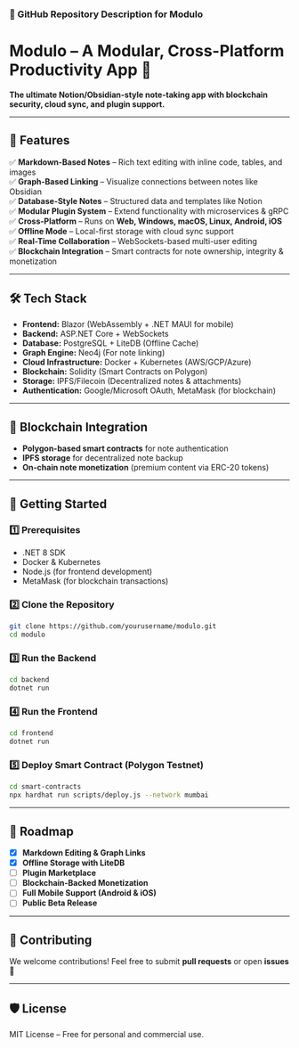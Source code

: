 ### **📌 GitHub Repository Description for Modulo**  

# **Modulo – A Modular, Cross-Platform Productivity App** 🚀  
**The ultimate Notion/Obsidian-style note-taking app with blockchain security, cloud sync, and plugin support.**  

---

## **🌟 Features**  
✅ **Markdown-Based Notes** – Rich text editing with inline code, tables, and images  
✅ **Graph-Based Linking** – Visualize connections between notes like Obsidian  
✅ **Database-Style Notes** – Structured data and templates like Notion  
✅ **Modular Plugin System** – Extend functionality with microservices & gRPC  
✅ **Cross-Platform** – Runs on **Web, Windows, macOS, Linux, Android, iOS**  
✅ **Offline Mode** – Local-first storage with cloud sync support  
✅ **Real-Time Collaboration** – WebSockets-based multi-user editing  
✅ **Blockchain Integration** – Smart contracts for note ownership, integrity & monetization  

---

## **🛠️ Tech Stack**  
- **Frontend:** Blazor (WebAssembly + .NET MAUI for mobile)  
- **Backend:** ASP.NET Core + WebSockets  
- **Database:** PostgreSQL + LiteDB (Offline Cache)  
- **Graph Engine:** Neo4j (For note linking)  
- **Cloud Infrastructure:** Docker + Kubernetes (AWS/GCP/Azure)  
- **Blockchain:** Solidity (Smart Contracts on Polygon)  
- **Storage:** IPFS/Filecoin (Decentralized notes & attachments)  
- **Authentication:** Google/Microsoft OAuth, MetaMask (for blockchain)  

---

## **🔗 Blockchain Integration**  
- **Polygon-based smart contracts** for note authentication  
- **IPFS storage** for decentralized note backup  
- **On-chain note monetization** (premium content via ERC-20 tokens)  

---

## **🚀 Getting Started**  
### **1️⃣ Prerequisites**  
- .NET 8 SDK  
- Docker & Kubernetes  
- Node.js (for frontend development)  
- MetaMask (for blockchain transactions)  

### **2️⃣ Clone the Repository**  
```sh
git clone https://github.com/yourusername/modulo.git
cd modulo
```

### **3️⃣ Run the Backend**  
```sh
cd backend
dotnet run
```

### **4️⃣ Run the Frontend**  
```sh
cd frontend
dotnet run
```

### **5️⃣ Deploy Smart Contract (Polygon Testnet)**  
```sh
cd smart-contracts
npx hardhat run scripts/deploy.js --network mumbai
```

---

## **📅 Roadmap**  
- [x] **Markdown Editing & Graph Links**  
- [x] **Offline Storage with LiteDB**  
- [ ] **Plugin Marketplace**  
- [ ] **Blockchain-Backed Monetization**  
- [ ] **Full Mobile Support (Android & iOS)**  
- [ ] **Public Beta Release**  

---

## **📢 Contributing**  
We welcome contributions! Feel free to submit **pull requests** or open **issues** 🚀  

---

## **🛡️ License**  
MIT License – Free for personal and commercial use.  
